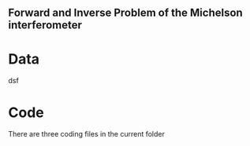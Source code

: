 ## Forward and Inverse Problem of the Michelson interferometer
# Data
dsf
# Code
There are three coding files in the current folder
